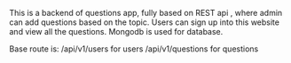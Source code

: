 This is a backend of questions app, fully based on REST api , where admin can add questions based on the topic.
Users can sign up into this website and view all the questions.
Mongodb is used for database.

Base route is:
/api/v1/users for users
/api/v1/questions for questions
